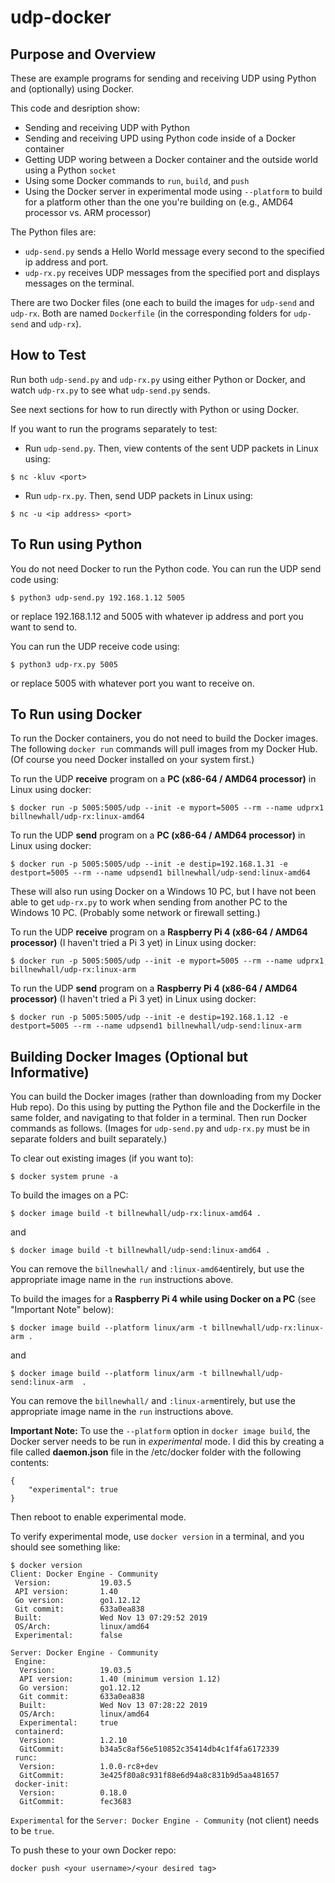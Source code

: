 # udp-docker

## Purpose and Overview
These are example programs for sending and receiving UDP using Python and (optionally) using Docker.

This code and desription show:

- Sending and receiving UDP with Python
- Sending and receiving UPD using Python code inside of a Docker container 
- Getting UDP woring between a Docker container and the outside world using a Python `socket`
- Using some Docker commands to `run`, `build`, and `push`
- Using the Docker server in experimental mode using `--platform` to build for a platform other than the one you're building on (e.g., AMD64 processor vs. ARM processor)

The Python files are:
- `udp-send.py` sends a Hello World message every second to the specified ip address and port.
- `udp-rx.py` receives UDP messages from the specified port and displays messages on the terminal.

There are two Docker files (one each to build the images for `udp-send` and `udp-rx`.  Both are named `Dockerfile` (in the corresponding folders for `udp-send` and `udp-rx`).

## How to Test

Run both `udp-send.py` and `udp-rx.py` using either Python or Docker, and watch `udp-rx.py` to see what `udp-send.py` sends.

See next sections for how to run directly with Python or using Docker.
    
If you want to run the programs separately to test:

- Run `udp-send.py`.  Then, view contents of the sent UDP packets in Linux using:

`$ nc -kluv <port>`

- Run `udp-rx.py`.  Then, send UDP packets in Linux using:

`$ nc -u <ip address> <port>`

## To Run using Python

You do not need Docker to run the Python code.  You can run the UDP send code using:

    $ python3 udp-send.py 192.168.1.12 5005
or replace 192.168.1.12 and 5005 with whatever ip address and port you want to send to.

You can run the UDP receive code using:
  
    $ python3 udp-rx.py 5005
    
or replace 5005 with whatever port you want to receive on.

## To Run using Docker

To run the Docker containers, you do not need to build the Docker images.  The following `docker run` commands will pull images from my Docker Hub.  (Of course you need Docker installed on your system first.)

To run the UDP **receive** program on a **PC (x86-64 / AMD64 processor)** in Linux using docker:

    $ docker run -p 5005:5005/udp --init -e myport=5005 --rm --name udprx1 billnewhall/udp-rx:linux-amd64


To run the UDP **send** program on a **PC (x86-64 / AMD64 processor)** in Linux using docker:

    $ docker run -p 5005:5005/udp --init -e destip=192.168.1.31 -e destport=5005 --rm --name udpsend1 billnewhall/udp-send:linux-amd64

These will also run using Docker on a Windows 10 PC, but I have not been able to get `udp-rx.py` to work when sending from another PC to the Windows 10 PC.  (Probably some network or firewall setting.)

To run the UDP **receive** program on a **Raspberry Pi 4 (x86-64 / AMD64 processor)** (I haven't tried a Pi 3 yet) in Linux using docker:

    $ docker run -p 5005:5005/udp --init -e myport=5005 --rm --name udprx1 billnewhall/udp-rx:linux-arm
    
To run the UDP **send** program on a **Raspberry Pi 4 (x86-64 / AMD64 processor)** (I haven't tried a Pi 3 yet) in Linux using docker:

    $ docker run -p 5005:5005/udp --init -e destip=192.168.1.12 -e destport=5005 --rm --name udpsend1 billnewhall/udp-send:linux-arm

## Building Docker Images (Optional but Informative)

You can build the Docker images (rather than downloading from my Docker Hub repo).  Do this using by putting the Python file and the Dockerfile in the same folder, and navigating to that folder in a terminal.  Then run Docker commands as follows.   (Images for `udp-send.py` and `udp-rx.py` must be in separate folders and built separately.)

To clear out existing images (if you want to):

    $ docker system prune -a
    
To build the images on a PC:

    $ docker image build -t billnewhall/udp-rx:linux-amd64 .

and

    $ docker image build -t billnewhall/udp-send:linux-amd64 .


You can remove the `billnewhall/` and `:linux-amd64`entirely, but use the appropriate image name in the `run` instructions above.
    
To build the images for a **Raspberry Pi 4 while using Docker on a PC** (see "Important Note" below):

    $ docker image build --platform linux/arm -t billnewhall/udp-rx:linux-arm .

and

    $ docker image build --platform linux/arm -t billnewhall/udp-send:linux-arm  .

You can remove the `billnewhall/` and `:linux-arm`entirely, but use the appropriate image name in the `run` instructions above.

**Important Note:**    To use the `--platform` option in `docker image build`, the Docker server needs to be run in *experimental* mode.  I did this by creating a file called **daemon.json** file in the /etc/docker folder with the following contents:

```
{ 
    "experimental": true
}
```

Then reboot to enable experimental mode.

To verify experimental mode, use `docker version` in a terminal, and you should see something like:
```
$ docker version
Client: Docker Engine - Community
 Version:           19.03.5
 API version:       1.40
 Go version:        go1.12.12
 Git commit:        633a0ea838
 Built:             Wed Nov 13 07:29:52 2019
 OS/Arch:           linux/amd64
 Experimental:      false

Server: Docker Engine - Community
 Engine:
  Version:          19.03.5
  API version:      1.40 (minimum version 1.12)
  Go version:       go1.12.12
  Git commit:       633a0ea838
  Built:            Wed Nov 13 07:28:22 2019
  OS/Arch:          linux/amd64
  Experimental:     true
 containerd:
  Version:          1.2.10
  GitCommit:        b34a5c8af56e510852c35414db4c1f4fa6172339
 runc:
  Version:          1.0.0-rc8+dev
  GitCommit:        3e425f80a8c931f88e6d94a8c831b9d5aa481657
 docker-init:
  Version:          0.18.0
  GitCommit:        fec3683
```

`Experimental` for the `Server: Docker Engine - Community` (not client) needs to be `true`.

To push these to your own Docker repo:

    docker push <your username>/<your desired tag>
    
